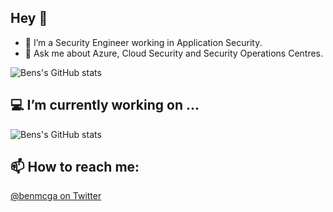 ## Hey 👋

- 🔭 I’m a Security Engineer working in Application Security. 
- 💬 Ask me about Azure, Cloud Security and Security Operations Centres.

![Bens's GitHub stats](https://github-readme-stats.vercel.app/api?username=benmcgarry&show_icons=true&count_private=true&include_all_commits=true&theme=radical)

## 💻 I’m currently working on ...

![Bens's GitHub stats](https://github-readme-stats.vercel.app/api/pin/?username=honestbleeps&repo=reddit-enhancement-suite&theme=radical)

## 📫 How to reach me:

[@benmcga on Twitter](https://twitter.com/benmcga)
